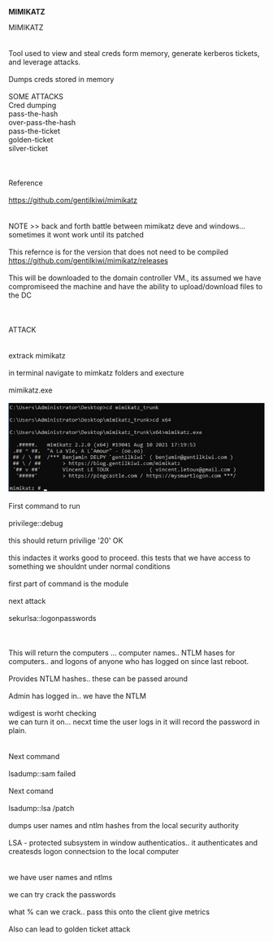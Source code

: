 **MIMIKATZ**

MIMIKATZ<br/>
<br/>
<br/>
Tool used to view and steal creds form memory, generate kerberos tickets, and leverage attacks.<br/>
<br/>
Dumps creds stored in memory<br/>
<br/>
SOME ATTACKS<br/>
Cred dumping<br/>
pass-the-hash<br/>
over-pass-the-hash<br/>
pass-the-ticket<br/>
golden-ticket<br/>
silver-ticket<br/>
<br/>
<br/>
<br/>
Reference<br/>
<br/>
https://github.com/gentilkiwi/mimikatz<br/>
<br/>
<br/>
NOTE &gt;&gt; back and forth battle between mimikatz deve and windows...<br/>
sometimes it wont work until its patched<br/>
<br/>
This refernce is for the version that does not need to be compiled<br/>
https://github.com/gentilkiwi/mimikatz/releases<br/>
<br/>
This will be downloaded to the domain controller VM., its assumed we have compromiseed the machine and have the ability to upload/download files to the DC<br/>
<br/>
<br/>
<br/>
ATTACK<br/>
<br/>
<br/>
extrack mimikatz<br/>
<br/>
in terminal navigate to mimkatz folders and execture<br/>
<br/>
mimikatz.exe<br/>
<br/>
<img src="image.png"/><br/>
<br/>
First command to run<br/>
<br/>
privilege::debug<br/>
<br/>
this should return privilige '20' OK <br/>
<br/>
this indactes it works good to proceed. this tests that we have access to something we shouldnt under normal conditions<br/>
<br/>
first part of command is the module<br/>
<br/>
next attack<br/>
<br/>
sekurlsa::logonpasswords<br/>
<br/>
<br/>
<br/>
This will return the computers ... computer names.. NTLM hases for computers.. and logons of anyone who has logged on since last reboot.<br/>
<br/>
Provides NTLM hashes.. these can be passed around<br/>
<br/>
Admin has logged in.. we have the NTLM<br/>
<br/>
wdigest is worht checking<br/>
we can turn it on... necxt time the user logs in it will record the password in plain.<br/>
<br/>
<br/>
Next command<br/>
<br/>
lsadump::sam failed<br/>
<br/>
Next comand<br/>
<br/>
lsadump::lsa /patch<br/>
<br/>
dumps user names and ntlm hashes from the local security authority<br/>
<br/>
LSA - protected subsystem in window authenticatios.. it authenticates and createsds logon connectsion to the local computer<br/>
<br/>
<br/>
we have user names and ntlms<br/>
<br/>
we can try crack the passwords<br/>
<br/>
what % can we crack.. pass this onto the client give metrics<br/>
<br/>
Also can lead to golden ticket attack<br/>
<br/>
<br/>

